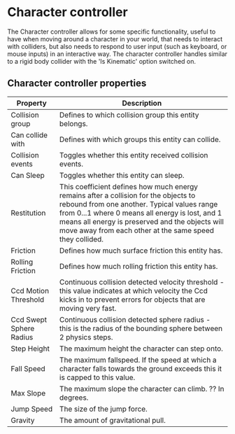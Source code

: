 # Character controller

The Character controller allows for some specific functionality, useful to have when moving around a character in your world, that needs to interact with colliders, but also needs to respond to user input (such as keyboard, or mouse inputs) in an interactive way. The character controller handles similar to a rigid body collider with the 'Is Kinematic' option switched on.

## Character controller properties

Property              | Description
----------------------|---------------------------------------------------------
Collision group       | Defines to which collision group this entity belongs.
Can collide with      | Defines with which groups this entity can collide.
Collision events      | Toggles whether this entity received collision events.
Can Sleep             | Toggles whether this entity can sleep.
Restitution           | This coefficient defines how much energy remains after a collision for the objects to rebound from one another. Typical values range from 0...1 where 0 means all energy is lost, and 1 means all energy is preserved and the objects will move away from each other at the same speed they collided.
Friction              | Defines how much surface friction this entity has.
Rolling Friction      | Defines how much rolling friction this entity has.
Ccd Motion Threshold  | Continuous collision detected velocity threshold - this value indicates at which velocity the Ccd kicks in to prevent errors for objects that are moving very fast.
Ccd Swept Sphere Radius | Continuous collision detected sphere radius - this is the radius of the bounding sphere between 2 physics steps.
Step Height           | The maximum height the character can step onto.
Fall Speed            | The maximum fallspeed. If the speed at which a character falls towards the ground exceeds this it is capped to this value.
Max Slope             | The maximum slope the character can climb. ?? In degrees. 
Jump Speed            | The size of the jump force.
Gravity               | The amount of gravitational pull.
